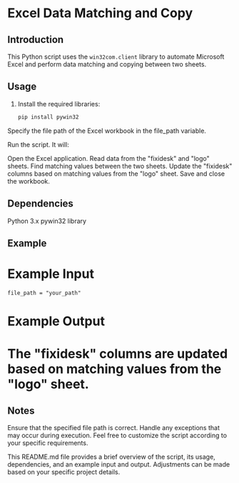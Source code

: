 # Excel Data Matching and Copy

## Introduction
This Python script uses the `win32com.client` library to automate Microsoft Excel and perform data matching and copying between two sheets.

## Usage
1. Install the required libraries:
   ```bash
   pip install pywin32

Specify the file path of the Excel workbook in the file_path variable.

Run the script. It will:

Open the Excel application.
Read data from the "fixidesk" and "logo" sheets.
Find matching values between the two sheets.
Update the "fixidesk" columns based on matching values from the "logo" sheet.
Save and close the workbook.
## Dependencies
Python 3.x
pywin32 library
## Example
# Example Input
```
file_path = "your_path"
```

# Example Output
# The "fixidesk" columns are updated based on matching values from the "logo" sheet.

## Notes
Ensure that the specified file path is correct.
Handle any exceptions that may occur during execution.
Feel free to customize the script according to your specific requirements.

This README.md file provides a brief overview of the script, its usage, dependencies, and an example input and output. Adjustments can be made based on your specific project details.
